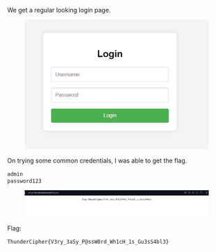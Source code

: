 We get a regular looking login page.

<figure><img src="../src/Web/Relogin/login.png"></figure>

On trying some common credentials, I was able to get the flag.

```
admin
password123
```
<figure><img src="../src/Web/Relogin/flag.png"></figure>

Flag:
```
ThunderCipher{V3ry_3aSy_P@ssW0rd_Wh1cH_1s_Gu3sS4bl3}
```